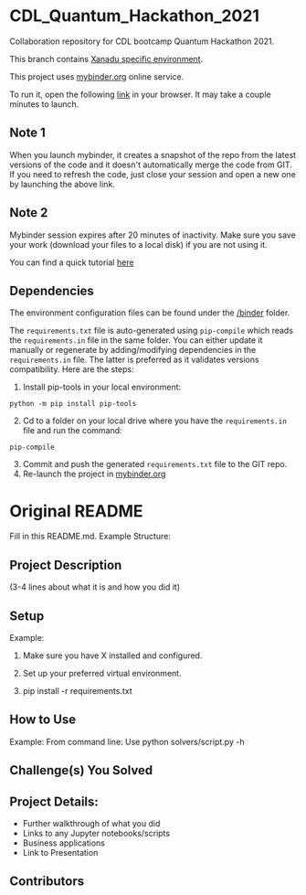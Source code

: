 # CDL_Quantum_Hackathon_2021
Collaboration repository for CDL bootcamp Quantum Hackathon 2021.

This branch contains [Xanadu specific environment](https://the-walrus.readthedocs.io/en/latest/).

This project uses [mybinder.org](https://mybinder.readthedocs.io/en/latest/introduction.html) online service.

To run it, open the following [link](https://mybinder.org/v2/gh/olegxtend/Hackathon2021/xanadu) in your browser. It may take a couple minutes to launch.

## Note 1
When you launch mybinder, it creates a snapshot of the repo from the latest versions of the code and it doesn't automatically merge the code from GIT. If you need to refresh the code, just close your session and open a new one by launching the above link.

## Note 2
Mybinder session expires after 20 minutes of inactivity. Make sure you save your work (download your files to a local disk) if you are not using it.  

You can find a quick tutorial [here](https://the-turing-way.netlify.app/reproducible-research/renv/renv-binder.html)

## Dependencies

The environment configuration files can be found under the [/binder](./binder) folder.

The ```requirements.txt``` file is auto-generated using ```pip-compile``` which reads the ```requirements.in``` file in the same folder. You can either update it manually or regenerate by adding/modifying dependencies in the ```requirements.in``` file. The latter is preferred as it validates versions compatibility. Here are the steps:

1. Install pip-tools in your local environment:
```
python -m pip install pip-tools
```
2. Cd to a folder on your local drive where you have the ```requirements.in``` file and run the command:
```
pip-compile
```
3. Commit and push the generated ```requirements.txt``` file to the GIT repo.
4. Re-launch the project in [mybinder.org](https://mybinder.org/v2/gh/olegxtend/Hackathon2021/xanadu)

# Original README

Fill in this README.md. Example Structure:

## Project Description
(3-4 lines about what it is and how you did it)

## Setup
Example:
1. Make sure you have X installed and configured.

2. Set up your preferred virtual environment.

3. pip install -r requirements.txt

## How to Use
Example:
From command line: Use python solvers/script.py -h

## Challenge(s) You Solved

## Project Details:
  - Further walkthrough of what you did
  - Links to any Jupyter notebooks/scripts
  - Business applications
  - Link to Presentation

## Contributors 

